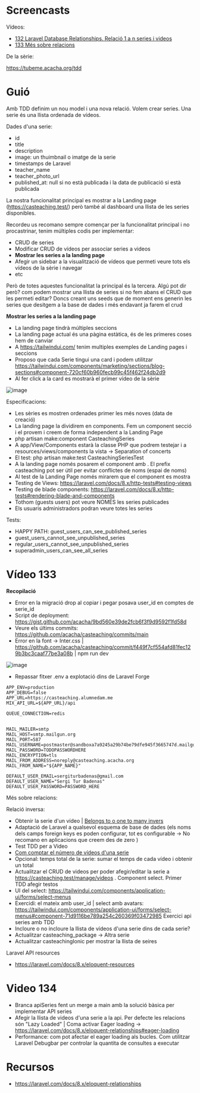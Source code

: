 # Screencasts

Vídeos:

- [132 Laravel Database Relationships. Relació 1 a n series i videos](https://youtu.be/VTIqo4fGkMs)
- [133 Més sobre relacions](https://youtu.be/7LLFIUNyCVk)

De la sèrie:

https://tubeme.acacha.org/tdd

# Guió

Amb TDD definim un nou model i una nova relació. Volem crear series. Una serie és una llista ordenada de vídeos.

Dades d'una serie:
- id
- title
- description
- image: un thuimbnail o imatge de la serie
- timestamps de Laravel
- teacher_name
- teacher_photo_url
- published_at: null si no està publicada i la data de publicació si està publicada

La nostra funcionalitat principal es mostrar a la Landing page (https://casteaching.test/) però també al dashboard una llista de les series disponibles.

Recordeu us recomano sempre començar per la funcionalitat principal i no procastrinar, tenim múltiples codis per implementar:

- CRUD de series
- Modificar CRUD de vídeos per associar series a videos
- **Mostrar les series a la landing page**
- Afegir un sidebar a la visualització de vídeos que permeti veure tots els vídeos de la sèrie i navegar
- etc

Però de totes aquestes funcionalitat la principal és la tercera. Algú pot dir però? com podem mostrar una llista de series si no fem abans el CRUD que les permeti editar? Doncs creant uns seeds que de moment ens generin les series que desitgem a la base de dades i més endavant ja farem el crud

**Mostrar les series a la landing page**
- La landing page tindrà múltiples seccions
- La landing page actual és una pàgina estàtica, és de les primeres coses hem de canviar
- A https://tailwindui.com/ tenim multiples exemples de Landing pages i seccions
- Proposo que cada Serie tingui una card i podem utilitzar https://tailwindui.com/components/marketing/sections/blog-sections#component-720cf60b960fecb99c45f462f24db2d9
- Al fer click a la card es mostrarà el primer vídeo de la sèrie

![image](https://user-images.githubusercontent.com/4015406/150312237-5fa8c650-d881-4b53-8e58-fefd9a9fccd8.png)
 
 Especificacions:
 - Les sèries es mostren ordenades primer les més noves (data de creació)
 - La landing page la dividirem en components. Fem un component secció i el provem i creem de forma independent a la Landing Page
 - php artisan make:component CasteachingSeries
 - A app/View/Components estarà la classe PHP que podrem testejar i a resources/views/components la vista -> Separation of concerts
 - El test: php artisan make:test CasteachingSeriesTest
 - A la landing page només posarem el component amb <x-casteaching-series> . El prefix casteaching pot ser útil per evitar conflictes de noms (espai de noms)
 - Al test de la Landing Page només mirarem que el component es mostra
 - Testing de Views: https://laravel.com/docs/8.x/http-tests#testing-views
 - Testing de blade components: https://laravel.com/docs/8.x/http-tests#rendering-blade-and-components
 - Tothom (guests users) pot veure NOMÉS les series publicades 
 - Els usuaris administradors podran veure totes les series
 
Tests:
- HAPPY PATH: guest_users_can_see_published_series
- guest_users_cannot_see_unpublished_series
- regular_users_cannot_see_unpublished_series
- superadmin_users_can_see_all_series
 
 # Vídeo 133
 
 **Recopilació**
 - Error en la migració drop al copiar i pegar posava user_id en comptes de serie_id
 - Script de deployment: https://gist.github.com/acacha/9bd560e39de2fcb6f3f9d9592f1fd58d
 - Veure els últims commits: https://github.com/acacha/casteaching/commits/main
 - Error en la font -> Inter.css | https://github.com/acacha/casteaching/commit/f449f7cf554afd81fec129b3bc3caaf77be3a08b | npm run dev
 
 ![image](https://user-images.githubusercontent.com/4015406/150671207-646fa7d5-a367-43fe-9d17-29fbbb74c318.png)

- Repassar fitxer .env a explotació dins de Laravel Forge

```
APP_ENV=production
APP_DEBUG=false
APP_URL=https://casteaching.alumnedam.me
MIX_API_URL=${APP_URL}/api

QUEUE_CONNECTION=redis

 
MAIL_MAILER=smtp
MAIL_HOST=smtp.mailgun.org
MAIL_PORT=587
MAIL_USERNAME=postmaster@sandboxa7a9245a29b74be79dfe945f3665747d.mailgun.org
MAIL_PASSWORD=TODOPASSWORDHERE
MAIL_ENCRYPTION=tls
MAIL_FROM_ADDRESS=noreply@casteaching.acacha.org
MAIL_FROM_NAME="${APP_NAME}"
 
DEFAULT_USER_EMAIL=sergiturbadenas@gmail.com
DEFAULT_USER_NAME="Sergi Tur Badenas"
DEFAULT_USER_PASSWORD=PASSWORD_HERE
``` 
 
 Més sobre relacions:
 
 Relació inversa:
 - Obtenir la serie d'un vídeo | [Belongs to o one to many invers](https://laravel.com/docs/8.x/eloquent-relationships#one-to-many-inverse)
 - Adaptació de Laravel a qualsevol esquema de base de dades (els noms dels camps foreign keys es poden configurar, tot es configurable -> No recomano en aplicacions que creem des de zero )
 - Test TDD per a Video
 - [Com comptar el número de vídeos d'una serie](https://laravel.com/docs/8.x/eloquent-relationships#counting-related-models)
 - Opcional: temps total de la serie: sumar el temps de cada vídeo i obtenir un total
 - Actualitzar el CRUD de videos per poder afegir/editar la serie a https://casteaching.test/manage/videos . Component select. Primer TDD afegir testos
 - UI del select: https://tailwindui.com/components/application-ui/forms/select-menus
 - Exercidi: el mateix amb user_id | select amb avatars: https://tailwindui.com/components/application-ui/forms/select-menus#component-71d9116be789a254c260369f03472985
 Exercici api series amb TDD
 - Incloure o no incloure la llista de vídeos d'una serie dins de cada serie?
 - Actualitzar casteaching_package -> Altra serie
 - Actualitzar casteachingIonic per mostrar la llista de seires
 
 Laravel API resources
 - https://laravel.com/docs/8.x/eloquent-resources
 
 # Video 134
 
 - Branca apiSeries fent un merge a main amb la solució bàsica per implementar API series
 - Afegir la llista de videos d'una serie a la api. Per defecte les relacions són "Lazy Loaded" | Coma activar Eager loading -> https://laravel.com/docs/8.x/eloquent-relationships#eager-loading
 - Performance: com pot afectar el eager loading als bucles. Com utilitzar Laravel Debugbar per controlar la quantita de consultes a executar
 
# Recursos

- https://laravel.com/docs/8.x/eloquent-relationships
